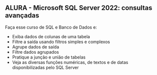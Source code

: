 
## ALURA - Microsoft SQL Server 2022: consultas avançadas
Faça esse curso de SQL e Banco de Dados e:
* Exiba dados de colunas de uma tabela
* Filtre a saída usando filtros simples e complexos
* Agrupe dados de saída
* Filtre dados agrupados
* Pratique a junção e união de tabelas
* Veja as diversas funções numéricas, de textos e de datas disponibilizadas pelo SQL Server